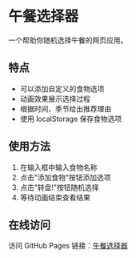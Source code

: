 # 午餐选择器

一个帮助你随机选择午餐的网页应用。

## 特点

- 可以添加自定义的食物选项
- 动画效果展示选择过程
- 根据时间、季节给出推荐理由
- 使用 localStorage 保存食物选项

## 使用方法

1. 在输入框中输入食物名称
2. 点击"添加食物"按钮添加选项
3. 点击"转盘!"按钮随机选择
4. 等待动画结束查看结果

## 在线访问

访问 GitHub Pages 链接：[午餐选择器](https://你的用户名.github.io/lunch-selector/)
